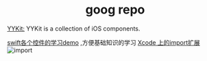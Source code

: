 <h1 align="center">goog repo</h1>

[YYKit:](https://github.com/ibireme/YYKit) YYKit is a collection of iOS components.


[swift各个控件的学习demo](https://github.com/carlosengr/Swift) ,方便基础知识的学习
[Xcode 上的import扩展](https://github.com/markohlebar/Import)
![import](https://github.com/markohlebar/Import/raw/master/Resources/usage.gif)
